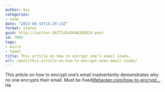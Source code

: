 ```yaml
---
author: Avi
categories:
- none
date: "2013-08-14T14:29:13Z"
format: status
guid: http://twitter-367714543646285824-post
id: 7902
tags:
- micro
- tweet
title: This article on how to encrypt one’s email inadv…
url: /post/this-article-on-how-to-encrypt-ones-email-inadv/
---
```

This article on how to encrypt one’s email inadvertently demonstrates why no one encrypts their email. Must be fixed[lifehacker.com/how-to-encrypt…](http://lifehacker.com/how-to-encrypt-your-email-and-keep-your-conversations-p-1133495744)He